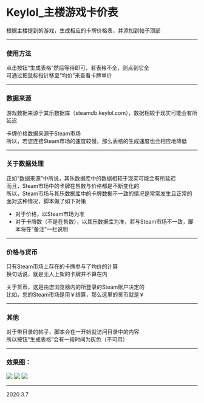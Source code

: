 # Keylol_主楼游戏卡价表

根据主楼提到的游戏，生成相应的卡牌价格表，并添加到帖子顶部

---

### 使用方法

点击按钮“生成表格”然后等待即可，若表格不全，则点到它全<br>
可通过把鼠标指针移至“均价”来查看卡牌单价

---

### 数据来源

游戏数据来源于其乐数据库（steamdb.keylol.com），数据相较于现实可能会有所延迟

卡牌价格数据来源于Steam市场<br>
所以，若您连接Steam市场的速度较慢，那么表格的生成速度也会相应地降低

---

### 关于数据处理

正如“数据来源”中所说，其乐数据库中的数据相较于现实可能会有所延迟<br>
而且，Steam市场中的卡牌在售数与价格都是不断变化的<br>
所以，Steam市场与其乐数据库中的卡牌数据不一致的情况是常常发生且正常的<br>
面对这种情况，脚本做了如下对策

- 对于价格，以Steam市场为准
- 对于卡牌数（不是在售数），以其乐数据库为准，若与Steam市场不一致，脚本将在“备注”一栏说明

---

### 价格与货币

只有Steam市场上存在的卡牌参与了均价的计算<br>
换句话说，就是无人上架的卡牌并不算在内

关于货币，这是由您浏览器内的所登录的Steam账户决定的<br>
比如，您的Steam市场是用￥结算，那么这里的货币就是￥

---

### 其他

对于带目录的帖子，脚本会在一开始就访问目录中的内容<br>
所以按钮“生成表格”会有一段时间为灰色（不可用）

---

### 效果图：

![](https://i.loli.net/2020/03/05/zTy3KsgUt7xXnif.png)
![](https://i.loli.net/2020/03/07/rYhuy9jwoT84kFn.png)
![](https://i.loli.net/2020/03/07/oEyxUHiPMj5KZQT.png)

---

2020.3.7
